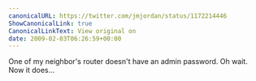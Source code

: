 ```yaml
---
canonicalURL: https://twitter.com/jmjordan/status/1172214446
ShowCanonicalLink: true
CanonicalLinkText: View original on
date: 2009-02-03T06:26:59+00:00
---
```

One of my neighbor's router doesn't have an admin password. Oh wait. Now it does...